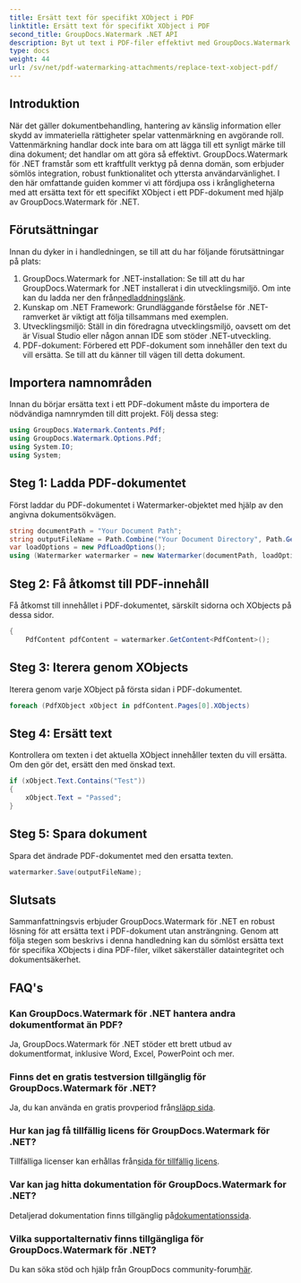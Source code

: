 ```yaml
---
title: Ersätt text för specifikt XObject i PDF
linktitle: Ersätt text för specifikt XObject i PDF
second_title: GroupDocs.Watermark .NET API
description: Byt ut text i PDF-filer effektivt med GroupDocs.Watermark för .NET. Sömlöst integrera vattenmärkning i dina .NET-applikationer.
type: docs
weight: 44
url: /sv/net/pdf-watermarking-attachments/replace-text-xobject-pdf/
---
```

## Introduktion
När det gäller dokumentbehandling, hantering av känslig information eller skydd av immateriella rättigheter spelar vattenmärkning en avgörande roll. Vattenmärkning handlar dock inte bara om att lägga till ett synligt märke till dina dokument; det handlar om att göra så effektivt. GroupDocs.Watermark för .NET framstår som ett kraftfullt verktyg på denna domän, som erbjuder sömlös integration, robust funktionalitet och yttersta användarvänlighet. I den här omfattande guiden kommer vi att fördjupa oss i krångligheterna med att ersätta text för ett specifikt XObject i ett PDF-dokument med hjälp av GroupDocs.Watermark för .NET.
## Förutsättningar
Innan du dyker in i handledningen, se till att du har följande förutsättningar på plats:
1.  GroupDocs.Watermark for .NET-installation: Se till att du har GroupDocs.Watermark for .NET installerat i din utvecklingsmiljö. Om inte kan du ladda ner den från[nedladdningslänk](https://releases.groupdocs.com/Watermark/net/).
2. Kunskap om .NET Framework: Grundläggande förståelse för .NET-ramverket är viktigt att följa tillsammans med exemplen.
3. Utvecklingsmiljö: Ställ in din föredragna utvecklingsmiljö, oavsett om det är Visual Studio eller någon annan IDE som stöder .NET-utveckling.
4. PDF-dokument: Förbered ett PDF-dokument som innehåller den text du vill ersätta. Se till att du känner till vägen till detta dokument.

## Importera namnområden
Innan du börjar ersätta text i ett PDF-dokument måste du importera de nödvändiga namnrymden till ditt projekt. Följ dessa steg:

```csharp
using GroupDocs.Watermark.Contents.Pdf;
using GroupDocs.Watermark.Options.Pdf;
using System.IO;
using System;
```
## Steg 1: Ladda PDF-dokumentet
Först laddar du PDF-dokumentet i Watermarker-objektet med hjälp av den angivna dokumentsökvägen.
```csharp
string documentPath = "Your Document Path";
string outputFileName = Path.Combine("Your Document Directory", Path.GetFileName(documentPath));
var loadOptions = new PdfLoadOptions();
using (Watermarker watermarker = new Watermarker(documentPath, loadOptions))
```
## Steg 2: Få åtkomst till PDF-innehåll
Få åtkomst till innehållet i PDF-dokumentet, särskilt sidorna och XObjects på dessa sidor.
```csharp
{
    PdfContent pdfContent = watermarker.GetContent<PdfContent>();
```
## Steg 3: Iterera genom XObjects
Iterera genom varje XObject på första sidan i PDF-dokumentet.
```csharp
foreach (PdfXObject xObject in pdfContent.Pages[0].XObjects)
```
## Steg 4: Ersätt text
Kontrollera om texten i det aktuella XObject innehåller texten du vill ersätta. Om den gör det, ersätt den med önskad text.
```csharp
if (xObject.Text.Contains("Test"))
{
    xObject.Text = "Passed";
}
```
## Steg 5: Spara dokument
Spara det ändrade PDF-dokumentet med den ersatta texten.
```csharp
watermarker.Save(outputFileName);
```

## Slutsats
Sammanfattningsvis erbjuder GroupDocs.Watermark för .NET en robust lösning för att ersätta text i PDF-dokument utan ansträngning. Genom att följa stegen som beskrivs i denna handledning kan du sömlöst ersätta text för specifika XObjects i dina PDF-filer, vilket säkerställer dataintegritet och dokumentsäkerhet.
## FAQ's
### Kan GroupDocs.Watermark för .NET hantera andra dokumentformat än PDF?
Ja, GroupDocs.Watermark för .NET stöder ett brett utbud av dokumentformat, inklusive Word, Excel, PowerPoint och mer.
### Finns det en gratis testversion tillgänglig för GroupDocs.Watermark för .NET?
 Ja, du kan använda en gratis provperiod från[släpp sida](https://releases.groupdocs.com/).
### Hur kan jag få tillfällig licens för GroupDocs.Watermark för .NET?
 Tillfälliga licenser kan erhållas från[sida för tillfällig licens](https://purchase.groupdocs.com/temporary-license/).
### Var kan jag hitta dokumentation för GroupDocs.Watermark for .NET?
 Detaljerad dokumentation finns tillgänglig på[dokumentationssida](https://reference.groupdocs.com/Watermark/net/).
### Vilka supportalternativ finns tillgängliga för GroupDocs.Watermark för .NET?
 Du kan söka stöd och hjälp från GroupDocs community-forum[här](https://forum.groupdocs.com/c/watermark/19).